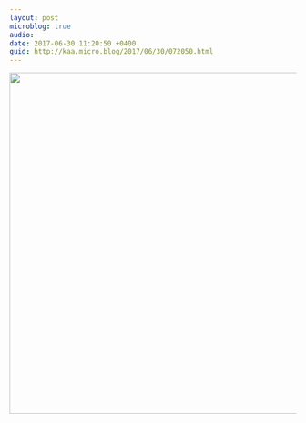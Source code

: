 ```yaml
---
layout: post
microblog: true
audio: 
date: 2017-06-30 11:20:50 +0400
guid: http://kaa.micro.blog/2017/06/30/072050.html
---
```



<img src="http://www.kaa.bz/uploads/2018/afc017613d.jpg" width="600" height="600" />
